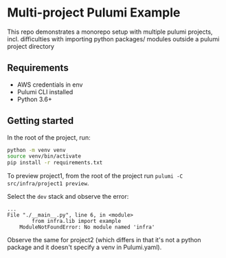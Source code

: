 # Multi-project Pulumi Example

This repo demonstrates a monorepo setup with multiple pulumi projects, incl. difficulties with importing python packages/ modules outside a pulumi project directory

## Requirements

- AWS credentials in env
- Pulumi CLI installed
- Python 3.6+

## Getting started

In the root of the project, run:

```sh
python -m venv venv
source venv/bin/activate
pip install -r requirements.txt
```

To preview project1, from the root of the project run `pulumi -C src/infra/project1 preview`.

Select the `dev` stack and observe the error:

```
...
File "./__main__.py", line 6, in <module>
        from infra.lib import example
    ModuleNotFoundError: No module named 'infra'
```

Observe the same for project2 (which differs in that it's not a python package and it doesn't specify a venv in Pulumi.yaml).